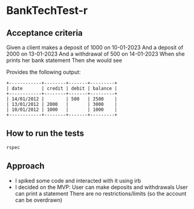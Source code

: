 # BankTechTest-r

## Acceptance criteria
Given a client makes a deposit of 1000 on 10-01-2023
And a deposit of 2000 on 13-01-2023
And a withdrawal of 500 on 14-01-2023
When she prints her bank statement
Then she would see

Provides the following output:
```
+------------+--------+-------+---------+
| date       | credit | debit | balance |
+------------+--------+-------+---------+
| 14/01/2012 |        | 500   | 2500    |
| 13/01/2012 | 2000   |       | 3000    |
| 10/01/2012 | 1000   |       | 1000    |
+------------+--------+-------+---------+
```
## How to run the tests
``` 
rspec
```

## Approach
- I spiked some code and interacted with it using irb
- I decided on the MVP: 
    User can make deposits and withdrawals
    User can print a statement
    There are no restrictions/limits (so the account can be overdrawn)
